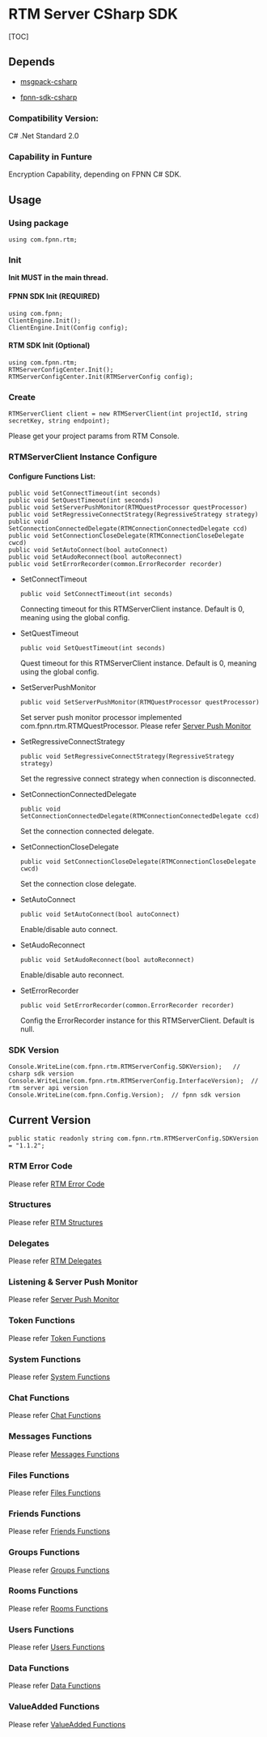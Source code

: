 # RTM Server CSharp SDK

[TOC]

## Depends

* [msgpack-csharp](https://github.com/highras/msgpack-csharp)

* [fpnn-sdk-csharp](https://github.com/highras/fpnn-sdk-csharp)



### Compatibility Version:

C# .Net Standard 2.0



### Capability in Funture

Encryption Capability, depending on FPNN C# SDK.

## Usage

### Using package
```
using com.fpnn.rtm;
```


### Init

**Init MUST in the main thread.**

#### FPNN SDK Init (REQUIRED)

```
using com.fpnn;
ClientEngine.Init();
ClientEngine.Init(Config config);
```

#### RTM SDK Init (Optional)

```
using com.fpnn.rtm;
RTMServerConfigCenter.Init();
RTMServerConfigCenter.Init(RTMServerConfig config);
```


### Create

	RTMServerClient client = new RTMServerClient(int projectId, string secretKey, string endpoint);

Please get your project params from RTM Console.



### RTMServerClient Instance Configure

#### Configure Functions List:

	public void SetConnectTimeout(int seconds)
	public void SetQuestTimeout(int seconds)
	public void SetServerPushMonitor(RTMQuestProcessor questProcessor)
	public void SetRegressiveConnectStrategy(RegressiveStrategy strategy)
	public void SetConnectionConnectedDelegate(RTMConnectionConnectedDelegate ccd)
	public void SetConnectionCloseDelegate(RTMConnectionCloseDelegate cwcd)
	public void SetAutoConnect(bool autoConnect)
	public void SetAudoReconnect(bool autoReconnect)
	public void SetErrorRecorder(common.ErrorRecorder recorder)



* SetConnectTimeout

  ```
  public void SetConnectTimeout(int seconds)
  ```

  Connecting timeout for this RTMServerClient instance. Default is 0, meaning using the global config. 

  

* SetQuestTimeout

  ```
  public void SetQuestTimeout(int seconds)
  ```

  Quest timeout for this RTMServerClient instance. Default is 0, meaning using the global config.

  

* SetServerPushMonitor

  ```
  public void SetServerPushMonitor(RTMQuestProcessor questProcessor)
  ```

  Set server push monitor processor implemented com.fpnn.rtm.RTMQuestProcessor. Please refer [Server Push Monitor](doc/ServerPushMonitor.md)

  

* SetRegressiveConnectStrategy

  ```
  public void SetRegressiveConnectStrategy(RegressiveStrategy strategy)
  ```

  Set the regressive connect strategy when connection is disconnected.



* SetConnectionConnectedDelegate

  ```
  public void SetConnectionConnectedDelegate(RTMConnectionConnectedDelegate ccd)
  ```

  Set the connection connected delegate.

  

* SetConnectionCloseDelegate

  ```
  public void SetConnectionCloseDelegate(RTMConnectionCloseDelegate cwcd)
  ```

  Set the connection close delegate.

  

* SetAutoConnect

  ```
  public void SetAutoConnect(bool autoConnect)
  ```

  Enable/disable auto connect.
  
  

* SetAudoReconnect

  ```
  public void SetAudoReconnect(bool autoReconnect)
  ```

  Enable/disable auto reconnect.

  

* SetErrorRecorder

  ```
  public void SetErrorRecorder(common.ErrorRecorder recorder)
  ```

  Config the ErrorRecorder instance for this RTMServerClient. Default is null.



### SDK Version

	Console.WriteLine(com.fpnn.rtm.RTMServerConfig.SDKVersion);   // csharp sdk version
	Console.WriteLine(com.fpnn.rtm.RTMServerConfig.InterfaceVersion);  // rtm server api version
	Console.WriteLine(com.fpnn.Config.Version);  // fpnn sdk version

## Current Version

	public static readonly string com.fpnn.rtm.RTMServerConfig.SDKVersion = "1.1.2";

### RTM Error Code

Please refer [RTM Error Code](src/rtm/RTMErrorCode.cs)


### Structures

Please refer [RTM Structures](doc/Structures.md)



### Delegates

Please refer [RTM Delegates](doc/Delegates.md)



### Listening & Server Push Monitor

Please refer [Server Push Monitor](doc/ServerPushMonitor.md)



### Token Functions

Please refer [Token Functions](doc/Token.md)


### System Functions

Please refer [System Functions](doc/System.md)


### Chat Functions

Please refer [Chat Functions](doc/Chat.md)



### Messages Functions

Please refer [Messages Functions](doc/Messages.md)



### Files Functions

Please refer [Files Functions](doc/Files.md)



### Friends Functions

Please refer [Friends Functions](doc/Friends.md)



### Groups Functions

Please refer [Groups Functions](doc/Groups.md)



### Rooms Functions

Please refer [Rooms Functions](doc/Rooms.md)



### Users Functions

Please refer [Users Functions](doc/Users.md)



### Data Functions

Please refer [Data Functions](doc/Data.md)



### ValueAdded Functions

Please refer [ValueAdded Functions](doc/ValueAdded.md)

